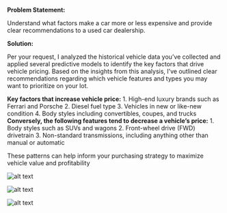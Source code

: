 **Problem Statement:**

Understand what factors make a car more or less expensive and provide clear recommendations to a used car dealership.

**Solution:**

Per your request, I analyzed the historical vehicle data you’ve collected and applied several predictive models to identify the key factors that drive vehicle pricing. Based on the insights from this analysis, I’ve outlined clear recommendations regarding which vehicle features and types you may want to prioritize on your lot.

**Key factors that increase vehicle price:**
    1. High-end luxury brands such as Ferrari and Porsche
    2. Diesel fuel type
    3. Vehicles in new or like-new condition
    4. Body styles including convertibles, coupes, and trucks
**Conversely, the following features tend to decrease a vehicle’s price:**
    1. Body styles such as SUVs and wagons
    2. Front-wheel drive (FWD) drivetrain
    3. Non-standard transmissions, including anything other than manual or automatic

These patterns can help inform your purchasing strategy to maximize vehicle value and profitability

![alt text](images/Image1.png)

![alt text](images/Image2.png)

![alt text](images/Image3.png)

